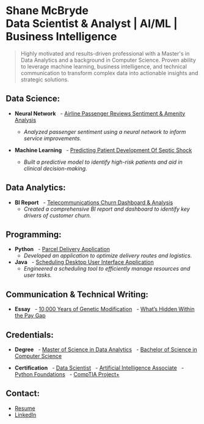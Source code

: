 <h1>Shane McBryde <br/>Data Scientist & Analyst | AI/ML | Business Intelligence</h1>

> Highly motivated and results-driven professional with a Master's in Data Analytics and a background in Computer Science. Proven ability to leverage machine learning, business intelligence, and technical communication to transform complex data into actionable insights and strategic solutions.

<h2>Data Science:</h2>

- <b>Neural Network</b>
  - [Airline Passenger Reviews Sentiment & Amenity Analysis](https://github.com/shanemcbryde/sentiment)
    - *Analyzed passenger sentiment using a neural network to inform service improvements.*

- <b>Machine Learning</b>
  - [Predicting Patient Development Of Septic Shock](https://github.com/shanemcbryde/sepsisprediction)
    - *Built a predictive model to identify high-risk patients and aid in clinical decision-making.*

<h2>Data Analytics:</h2>

- <b>BI Report</b>
  - [Telecommunications Churn Dashboard & Analysis](https://github.com/shanemcbryde/telecom-churn-analysis)
    - *Created a comprehensive BI report and dashboard to identify key drivers of customer churn.*

<h2>Programming:</h2>

- <b>Python</b>
  - [Parcel Delivery Application](https://github.com/shanemcbryde/parcelservice.git)
    - *Developed an application to optimize delivery routes and logistics.*
 
- <b>Java</b>
  - [Scheduling Desktop User Interface Application](https://github.com/shanemcbryde/schedulingsystem.git)
    - *Engineered a scheduling tool to efficiently manage resources and user tasks.*

<h2>Communication & Technical Writing:</h2>

- <b>Essay</b>
  - [10,000 Years of Genetic Modification](https://github.com/shanemcbryde/composition/blob/main/10%2C000%20Years%20of%20Genetic%20Modification.pdf)
  - [What’s Hidden Within the Pay Gap](https://github.com/shanemcbryde/composition/blob/main/What%E2%80%99s%20Hidden%20Within%20the%20Pay%20Gap.pdf)

<h2>Credentials:</h2>

- <b>Degree</b>
  - [Master of Science in Data Analytics](https://github.com/shanemcbryde/shanemcbryde/blob/main/Certifications/MS%20Data%20Analytics.pdf)
  - [Bachelor of Science in Computer Science](https://github.com/shanemcbryde/shanemcbryde/blob/main/Certifications/BS%20Computer%20Science.pdf)

- <b>Certification</b>
  - [Data Scientist](https://github.com/shanemcbryde/shanemcbryde/blob/8c341e5effb786685c06dd8b67f452e4a3e48b70/Certifications/AI%20Academy/AI%20Academy%20Data%20Scientist%20Completion%20Certificate%20Spring%202022.pdf)
  - [Artificial Intelligence Associate](https://github.com/shanemcbryde/shanemcbryde/blob/8c341e5effb786685c06dd8b67f452e4a3e48b70/Certifications/AI%20Academy/AI%20Academy%20AI%20Associate%20Completion%20Certificate%20Fall%202022.pdf)
  - [Python Foundations](https://github.com/shanemcbryde/shanemcbryde/blob/main/Certifications/AI%20Academy/AI%20Academy%20Certificate%20of%20Completion%20-%20Foundations%20Course.pdf)
  - [CompTIA Project+](https://github.com/shanemcbryde/shanemcbryde/blob/8c341e5effb786685c06dd8b67f452e4a3e48b70/Certifications/Comptia/CompTIA%20Project+%20certificate.pdf)

<h2>Contact:</h2>

- [Resume](https://github.com/shanemcbryde/shanemcbryde/blob/main/Shane%20McBryde%20-%20resume.pdf)
- [LinkedIn](https://www.linkedin.com/in/shanekmcbryde/)
